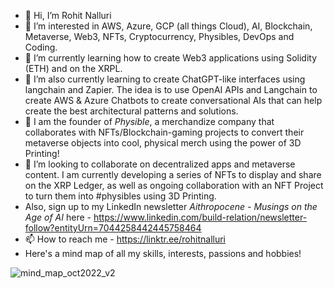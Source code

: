 - 👋 Hi, I’m Rohit Nalluri
- 👀 I’m interested in AWS, Azure, GCP (all things Cloud), AI, Blockchain, Metaverse, Web3, NFTs, Cryptocurrency, Physibles, DevOps and Coding.
- 🌱 I’m currently learning how to create Web3 applications using Solidity (ETH) and on the XRPL.
- 🌱 I’m also currently learning to create ChatGPT-like interfaces using langchain and Zapier. The idea is to use OpenAI APIs and Langchain to create AWS & Azure Chatbots to create conversational AIs that can help create the best architectural patterns and solutions.
- 💞️ I am the founder of _Physible_, a merchandize company that collaborates with NFTs/Blockchain-gaming projects to convert their metaverse objects into cool, physical merch using the power of 3D Printing!
- 💞️ I’m looking to collaborate on decentralized apps and metaverse content. I am currently developing a series of NFTs to display and share on the XRP Ledger, as well as ongoing collaboration with an NFT Project to turn them into #physibles using 3D Printing.
- Also, sign up to my LinkedIn newsletter _Aithropocene - Musings on the Age of AI_ here - https://www.linkedin.com/build-relation/newsletter-follow?entityUrn=7044258442445758464
- 📫 How to reach me - https://linktr.ee/rohitnalluri
- Here's a mind map of all my skills, interests, passions and hobbies!

![mind_map_oct2022_v2](https://user-images.githubusercontent.com/10972267/199083992-b16dda45-10f5-4f80-8747-cfdf406d5d58.png)

<!---
RohitNalluri/RohitNalluri is a ✨ special ✨ repository because its `README.md` (this file) appears on your GitHub profile.
You can click the Preview link to take a look at your changes.
--->
